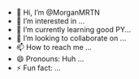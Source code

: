 - 👋 Hi, I’m @MorganMRTN
- 👀 I’m interested in ...
- 🌱 I’m currently learning good PY...
- 💞️ I’m looking to collaborate on ...
- 📫 How to reach me ...
- 😄 Pronouns: Huh ...
- ⚡ Fun fact: ...

<!---
MorganMRTN/MorganMRTN is a ✨ special ✨ repository because its `README.md` (this file) appears on your GitHub profile.
You can click the Preview link to take a look at your changes.
--->
